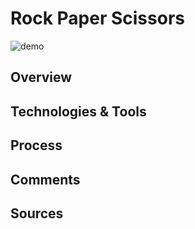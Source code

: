 # Rock Paper Scissors

<img src="http://g.recordit.co/fYZrzChg2q.gif" alt="demo" />

## Overview

## Technologies & Tools

## Process

## Comments

## Sources
